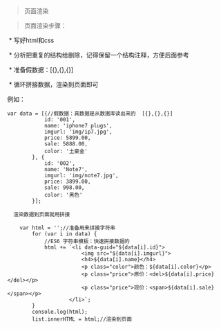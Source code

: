 > 页面渲染

> 页面渲染步骤：

​                \* 写好html和css

​                \* 分析把重复的结构给删除，记得保留一个结构注释，方便后面参考

​                \* 准备假数据：[{},{},{}]

​                \* 循环拼接数据，渲染到页面即可



例如：

```
var data = [{//假数据：真数据是从数据库读出来的  [{},{},{}]
            id: '001',
            name: 'iphone7 plugs',
            imgurl: 'img/ip7.jpg',
            price: 5899.00,
            sale: 5888.00,
            color: '土豪金'
        }, {
            id: '002',
            name: 'Note7',
            imgurl: 'img/note7.jpg',
            price: 3899.00,
            sale: 998.00,
            color: '黑色'
        }];
        
  渲染数据到页面就用拼接
    
    var html = '';//准备用来拼接字符串
        for (var i in data) {
            //ES6 字符串模板：快速拼接数据的
            html += `<li data-guid="${data[i].id}">
                        <img src="${data[i].imgurl}">
                        <h4>${data[i].name}</h4>
                        <p class="color">颜色：${data[i].color}</p>
                        <p class="price">原价：<del>${data[i].price}</del></p>
                        <p class="price">现价：<span>${data[i].sale}</span></p>
                    </li>`;
        }
        console.log(html);
        list.innerHTML = html;//渲染到页面
```

